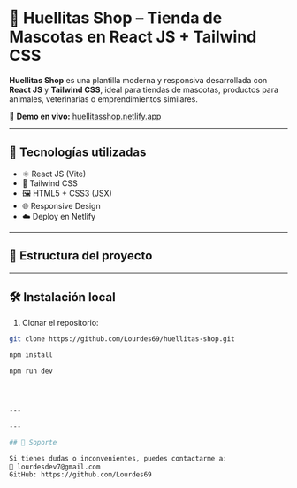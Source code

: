 # 🐾 Huellitas Shop – Tienda de Mascotas en React JS + Tailwind CSS

**Huellitas Shop** es una plantilla moderna y responsiva desarrollada con **React JS** y **Tailwind CSS**, ideal para tiendas de mascotas, productos para animales, veterinarias o emprendimientos similares.

🔗 **Demo en vivo:** [huellitasshop.netlify.app](https://huellitasshop.netlify.app)

---

## 🚀 Tecnologías utilizadas

- ⚛️ React JS (Vite)
- 🎨 Tailwind CSS
- 🖼️ HTML5 + CSS3 (JSX)
- 🌐 Responsive Design
- ☁️ Deploy en Netlify

---

## 📁 Estructura del proyecto


---

## 🛠️ Instalación local

1. Clonar el repositorio:

```bash
git clone https://github.com/Lourdes69/huellitas-shop.git

npm install

npm run dev




---

---

## 📧 Soporte

Si tienes dudas o inconvenientes, puedes contactarme a:
📩 lourdesdev7@gmail.com  
GitHub: https://github.com/Lourdes69
